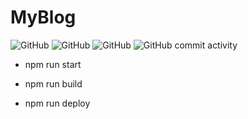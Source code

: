 
# MyBlog 


<img alt="GitHub" src="https://img.shields.io/github/license/brainstormslab/MyBlog"> <img alt="GitHub" src="https://img.shields.io/npm/v/npm"> <img alt="GitHub" src="https://img.shields.io/github/package-json/v/brainstormslab/myblog"> <img alt="GitHub commit activity" src="https://img.shields.io/github/commit-activity/w/brainstormslab/myblog">


- npm run start

- npm run build

- npm run deploy

